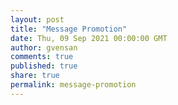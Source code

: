 ```yaml
---
layout: post
title: "Message Promotion"
date: Thu, 09 Sep 2021 00:00:00 GMT
author: gvensan
comments: true
published: true
share: true
permalink: message-promotion
---
```

